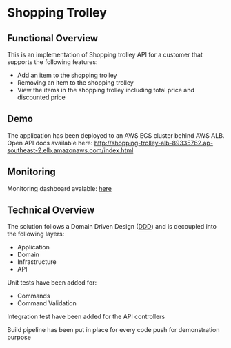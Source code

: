 
# Shopping Trolley

## Functional Overview
This is an implementation of Shopping trolley API for a customer that supports the following features:
- Add an item to the shopping trolley
- Removing an item to the shopping trolley
- View the items in the shopping trolley including total price and discounted price

## Demo
The application has been deployed to an AWS ECS cluster behind AWS ALB.
Open API docs available here: http://shopping-trolley-alb-89335762.ap-southeast-2.elb.amazonaws.com/index.html

## Monitoring
Monitoring dashboard avalable: [here](https://cloudwatch.amazonaws.com/dashboard.html?dashboard=Shopping-Trolley-Dashboard&context=eyJSIjoidXMtZWFzdC0xIiwiRCI6ImN3LWRiLTEwNTIxNDAyNTIwOSIsIlUiOiJ1cy1lYXN0LTFfa0xjeWxINVhJIiwiQyI6IjVjMGJoZTRoYXVsdXUzcDdpczljNXZlNmR0IiwiSSI6InVzLWVhc3QtMTpmZjk2OTIxNy04MWYxLTQ2ODYtOWM2My1hZWFhYTg0MDJlNzQiLCJPIjoiYXJuOmF3czppYW06OjEwNTIxNDAyNTIwOTpyb2xlL3NlcnZpY2Utcm9sZS9DbG91ZFdhdGNoRGFzaGJvYXJkLVJlYWRPbmx5QWNjZXNzV2l0aExvZ3MtU2hvcHBpbmctVHJvLUhGTkhaVDhWIiwiTSI6IlVzclB3U2luZ2xlIn0=)

## Technical Overview
The solution follows a Domain Driven Design ([DDD](https://docs.microsoft.com/en-us/dotnet/architecture/microservices/microservice-ddd-cqrs-patterns/ddd-oriented-microservice)) and is decoupled into the following layers:
- Application
- Domain
- Infrastructure
- API

Unit tests have been added for:
- Commands
- Command Validation

Integration test have been added for the API controllers

Build pipeline has been put in place for every code push for demonstration purpose
